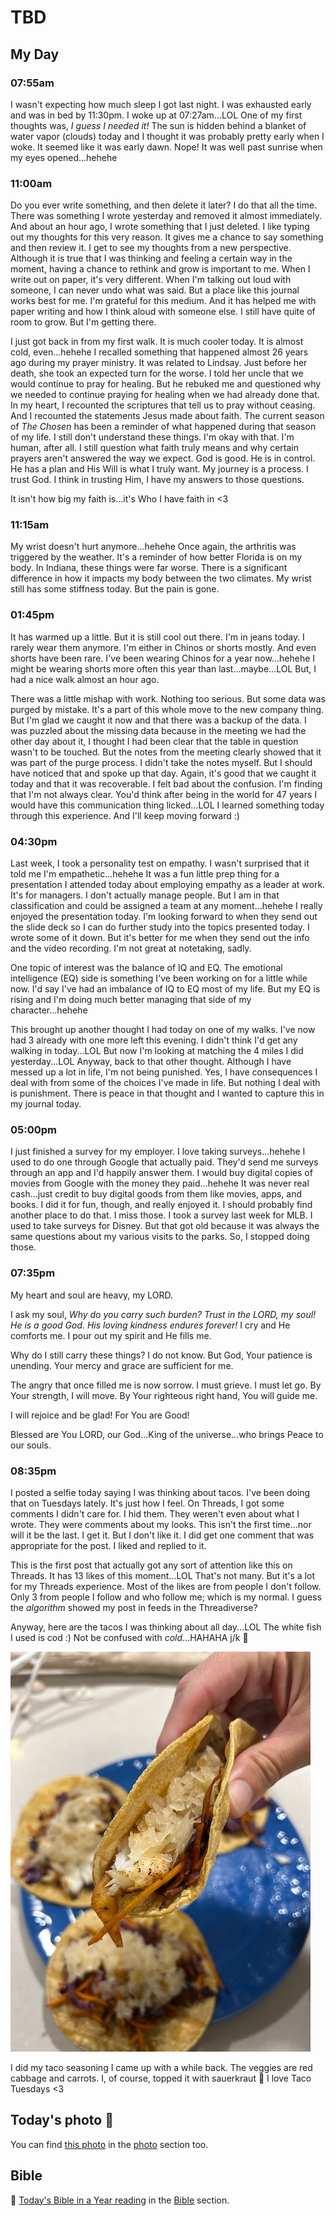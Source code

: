 # TBD

## My Day

### 07:55am

I wasn't expecting how much sleep I got last night. I was exhausted early and was in bed by 11:30pm. I woke up at 07:27am...LOL One of my first thoughts was, *I guess I needed it!* The sun is hidden behind a blanket of water vapor (clouds) today and I thought it was probably pretty early when I woke. It seemed like it was early dawn. Nope! It was well past sunrise when my eyes opened...hehehe

### 11:00am

Do you ever write something, and then delete it later? I do that all the time. There was something I wrote yesterday and removed it almost immediately. And about an hour ago, I wrote something that I just deleted. I like typing out my thoughts for this very reason. It gives me a chance to say something and then review it. I get to see my thoughts from a new perspective. Although it is true that I was thinking and feeling a certain way in the moment, having a chance to rethink and grow is important to me. When I write out on paper, it's very different. When I'm talking out loud with someone, I can never undo what was said. But a place like this journal works best for me. I'm grateful for this medium. And it has helped me with paper writing and how I think aloud with someone else. I still have quite of room to grow. But I'm getting there.

I just got back in from my first walk. It is much cooler today. It is almost cold, even...hehehe I recalled something that happened almost 26 years ago during my prayer ministry. It was related to Lindsay. Just before her death, she took an expected turn for the worse. I told her uncle that we would continue to pray for healing. But he rebuked me and questioned why we needed to continue praying for healing when we had already done that. In my heart, I recounted the scriptures that tell us to pray without ceasing. And I recounted the statements Jesus made about faith. The current season of *The Chosen* has been a reminder of what happened during that season of my life. I still don't understand these things. I'm okay with that. I'm human, after all. I still question what faith truly means and why certain prayers aren't answered the way we expect. God is good. He is in control. He has a plan and His Will is what I truly want. My journey is a process. I trust God. I think in trusting Him, I have my answers to those questions.

It isn't how big my faith is...it's Who I have faith in <3

### 11:15am

My wrist doesn't hurt anymore...hehehe Once again, the arthritis was triggered by the weather. It's a reminder of how better Florida is on my body. In Indiana, these things were far worse. There is a significant difference in how it impacts my body between the two climates. My wrist still has some stiffness today. But the pain is gone.

### 01:45pm

It has warmed up a little. But it is still cool out there. I'm in jeans today. I rarely wear them anymore. I'm either in Chinos or shorts mostly. And even shorts have been rare. I've been wearing Chinos for a year now...hehehe I might be wearing shorts more often this year than last...maybe...LOL But, I had a nice walk almost an hour ago.

There was a little mishap with work. Nothing too serious. But some data was purged by mistake. It's a part of this whole move to the new company thing. But I'm glad we caught it now and that there was a backup of the data. I was puzzled about the missing data because in the meeting we had the other day about it, I thought I had been clear that the table in question wasn't to be touched. But the notes from the meeting clearly showed that it was part of the purge process. I didn't take the notes myself. But I should have noticed that and spoke up that day. Again, it's good that we caught it today and that it was recoverable. I felt bad about the confusion. I'm finding that I'm not always clear. You'd think after being in the world for 47 years I would have this communication thing licked...LOL I learned something today through this experience. And I'll keep moving forward :)

### 04:30pm

Last week, I took a personality test on empathy. I wasn't surprised that it told me I'm empathetic...hehehe It was a fun little prep thing for a presentation I attended today about employing empathy as a leader at work. It's for managers. I don't actually manage people. But I am in that classification and could be assigned a team at any moment...hehehe I really enjoyed the presentation today. I'm looking forward to when they send out the slide deck so I can do further study into the topics presented today. I wrote some of it down. But it's better for me when they send out the info and the video recording. I'm not great at notetaking, sadly.

One topic of interest was the balance of IQ and EQ. The emotional intelligence (EQ) side is something I've been working on for a little while now. I'd say I've had an imbalance of IQ to EQ most of my life. But my EQ is rising and I'm doing much better managing that side of my character...hehehe

This brought up another thought I had today on one of my walks. I've now had 3 already with one more left this evening. I didn't think I'd get any walking in today...LOL But now I'm looking at matching the 4 miles I did yesterday...LOL Anyway, back to that other thought. Although I have messed up a lot in life, I'm not being punished. Yes, I have consequences I deal with from some of the choices I've made in life. But nothing I deal with is punishment. There is peace in that thought and I wanted to capture this in my journal today.

### 05:00pm

I just finished a survey for my employer. I love taking surveys...hehehe I used to do one through Google that actually paid. They'd send me surveys through an app and I'd happily answer them. I would buy digital copies of movies from Google with the money they paid...hehehe It was never real cash...just credit to buy digital goods from them like movies, apps, and books. I did it for fun, though, and really enjoyed it. I should probably find another place to do that. I miss those. I took a survey last week for MLB. I used to take surveys for Disney. But that got old because it was always the same questions about my various visits to the parks. So, I stopped doing those.

### 07:35pm

My heart and soul are heavy, my LORD.

I ask my soul, *Why do you carry such burden? Trust in the LORD, my soul! He is a good God. His loving kindness endures forever!* I cry and He comforts me. I pour out my spirit and He fills me.

Why do I still carry these things? I do not know. But God, Your patience is unending. Your mercy and grace are sufficient for me.

The angry that once filled me is now sorrow. I must grieve. I must let go. By Your strength, I will move. By Your righteous right hand, You will guide me.

I will rejoice and be glad! For You are Good!

Blessed are You LORD, our God...King of the universe...who brings Peace to our souls.

### 08:35pm

I posted a selfie today saying I was thinking about tacos. I've been doing that on Tuesdays lately. It's just how I feel. On Threads, I got some comments I didn't care for. I hid them. They weren't even about what I wrote. They were comments about my looks. This isn't the first time...nor will it be the last. I get it. But I don't like it. I did get one comment that was appropriate for the post. I liked and replied to it.

This is the first post that actually got any sort of attention like this on Threads. It has 13 likes of this moment...LOL That's not many. But it's a lot for my Threads experience. Most of the likes are from people I don't follow. Only 3 from people I follow and who follow me; which is my normal. I guess the *algorithm* showed my post in feeds in the Threadiverse?

Anyway, here are the tacos I was thinking about all day...LOL The white fish I used is cod :) Not be confused with *cold*...HAHAHA j/k 🤭

![Taco](./media/IMG_7513.jpeg)

I did my taco seasoning I came up with a while back. The veggies are red cabbage and carrots. I, of course, topped it with sauerkraut 🤭 I love Taco Tuesdays <3



## Today's photo 📸

<!--@include: @/photos/photo-a-day/2025/04/07.md{3,}-->

You can find [this photo](/photos/photo-a-day/2025/04/07) in the [photo](/photos/) section too.

## Bible

📖 [Today's Bible in a Year reading](/bible/plans/bible-in-a-year/04/06) in the [Bible](/bible/) section.